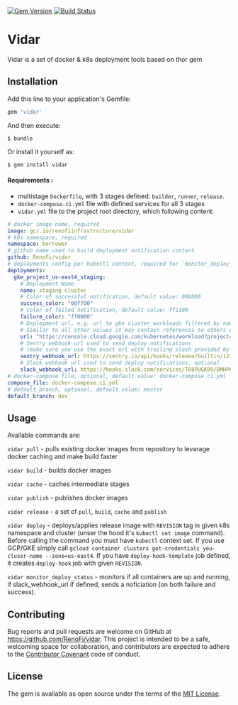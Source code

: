 [![Gem Version](https://badge.fury.io/rb/vidar.svg)](https://rubygems.org/gems/vidar)
[![Build Status](https://travis-ci.org/RenoFi/vidar.svg?branch=master)](https://travis-ci.org/RenoFi/vidar)

# Vidar

Vidar is a set of docker & k8s deployment tools based on thor gem

## Installation

Add this line to your application's Gemfile:

```ruby
gem 'vidar'
```

And then execute:

    $ bundle

Or install it yourself as:

    $ gem install vidar


#### Requirements :

* multistage `Dockerfile`, with 3 stages defined: `builder`, `runner`, `release`.
* `docker-compose.ci.yml` file with defined services for all 3 stages
* `vidar.yml` file to the project root directory, which following content:

```yml
# docker image name, required
image: gcr.io/renofiinfrastructure/vidar
# k8s namespace, required
namespace: borrower
# github name used to build deployment notification content
github: RenoFi/vidar
# deployments config per kubectl context, required for `monitor_deploy_status` command
deployments:
  gke_project_us-east4_staging:
    # Deployment Name
    name: staging cluster
    # Color of successful notification, default value: 008800
    success_color: "00ff00"
    # Color of failed notification, default value: ff1100
    failure_color: "ff0000"
    # Deployment url, e.g. url to gke cluster workloads filtered by namespace
    # Similar to all other values it may contain references to others using mustache-like interpolation.
    url: "https://console.cloud.google.com/kubernetes/workload?project=project&namespace={{namespace}}"
    # Sentry webhook url used to send deploy notifications 
    # (make sure you use the exact url with trailing slash provided by sentry), optional
    sentry_webhook_url: https://sentry.io/api/hooks/release/builtin/123/asdf/
    # Slack webhook url used to send deploy notifications, optional
    slack_webhook_url: https://hooks.slack.com/services/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
# docker-compose file, optional, default value: docker-compose.ci.yml
compose_file: docker-compose.ci.yml
# default_branch, optional, default value: master
default_branch: dev
```

## Usage

Available commands are:

`vidar pull` - pulls existing docker images from repository to levarage docker caching and make build faster

`vidar build` - builds docker images

`vidar cache` - caches intermediate stages

`vidar publish` - publishes docker images

`vidar release` - a set of `pull`, `build`, `cache` and `publish`

`vidar deploy` - deploys/applies release image with `REVISION` tag in given k8s namespace and cluster (unser the hood it's `kubectl set image` command). Before calling the command you must have `kubectl` context set. If you use GCP/GKE simply call `gcloud container clusters get-credentials you-cluser-name --zone=us-east4`. If you have `deploy-hook-template` job defined, it creates `deploy-hook` job with given `REVISION`.

`vidar monitor_deploy_status` - monitors if all containers are up and running, if slack_webhook_url if defined, sends a noficiation (on both failure and success).


## Contributing

Bug reports and pull requests are welcome on GitHub at https://github.com/RenoFi/vidar. This project is intended to be a safe, welcoming space for collaboration, and contributors are expected to adhere to the [Contributor Covenant](http://contributor-covenant.org) code of conduct.

## License

The gem is available as open source under the terms of the [MIT License](https://opensource.org/licenses/MIT).


